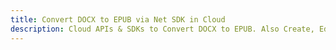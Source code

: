 ---title: Convert DOCX to EPUB via Net SDK in Clouddescription: Cloud APIs & SDKs to Convert DOCX to EPUB. Also Create, Edit & Render Microsoft Word & OpenOffice documents in the Cloud.---